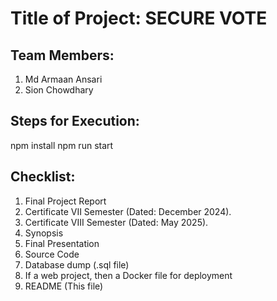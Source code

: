 # Title of Project: SECURE VOTE

## Team Members:
1. Md Armaan Ansari
2. Sion Chowdhary

## Steps for Execution:
 npm install 
 npm run start

## Checklist:
1. Final Project Report
2. Certificate VII Semester (Dated: December 2024).
3. Certificate VIII Semester (Dated: May 2025).
4. Synopsis
5. Final Presentation
6. Source Code
7. Database dump (.sql file)
8. If a web project, then a Docker file for deployment
9. README (This file)
